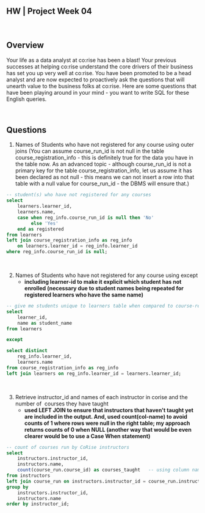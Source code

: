 ## HW | Project Week 04

<br>

## Overview

Your life as a data analyst at co:rise has been a blast! Your previous successes at helping co:rise understand the core drivers of their business has set you up very well at co:rise. You have been promoted to be a head analyst and are now expected to proactively ask the questions that will unearth value to the business folks at co:rise. Here are some questions that have been playing around in your mind - you want to write SQL for these English queries. 

<br>

## Questions

1. Names of Students who have not registered for any course using outer joins (You can assume course_run_id is not null in the table course_registration_info - this is definitely true for the data you have in the table now. As an advanced topic - although course_run_id is not a primary key for the table course_registration_info, let us assume it has been declared as not null - this means we can not insert a row into that table with a null value for course_run_id - the DBMS will ensure that.)

```sql
-- student(s) who have not registered for any courses
select 
    learners.learner_id,
    learners.name,
    case when reg_info.course_run_id is null then 'No' 
         else 'Yes'
    end as registered
from learners
left join course_registration_info as reg_info
    on learners.learner_id = reg_info.learner_id
where reg_info.course_run_id is null;
```

<br>

2. Names of Students who have not registered for any course using except
    - **including learner-id to make it explicit which student has not enrolled (necessary due to student names being repeated for registered learners who have the same name)**

```sql
-- give me students unique to learners table when compared to course-reg table
select 
    learner_id, 
    name as student_name
from learners

except

select distinct
    reg_info.learner_id,
    learners.name
from course_registration_info as reg_info
left join learners on reg_info.learner_id = learners.learner_id;
```


<br>

3. Retrieve instructor_id and names of each instructor in corise and the  number of  courses they have taught
    - **used LEFT JOIN to ensure that instructors that haven't taught yet are included in the output. And, used count(col-name) to avoid counts of 1 where rows were null in the right table; my approach returns counts of 0 when NULL (another way that would be even clearer would be to use a Case When statement)**

```sql
-- count of courses run by CoRise instructors
select 
    instructors.instructor_id,
    instructors.name,
    count(course_run.course_id) as courses_taught   -- using column name to get 0 instead of 1 where NULL
from instructors
left join course_run on instructors.instructor_id = course_run.instructor_id
group by 
    instructors.instructor_id,
    instructors.name
order by instructor_id;
```
